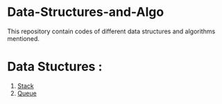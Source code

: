 # Data-Structures-and-Algo
This repository contain codes of different data structures and algorithms mentioned.

# Data Stuctures : 
1. [Stack](https://github.com/k3x9/Data-Structures-and-Algo/tree/main/Stack)
2. [Queue](https://github.com/k3x9/Data-Structures-and-Algo/tree/main/Queue)
